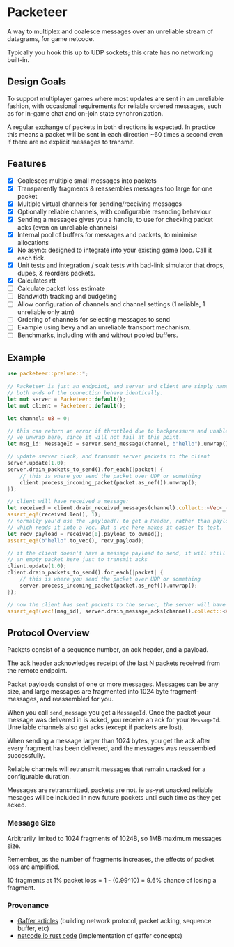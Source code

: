 # Packeteer

A way to multiplex and coalesce messages over an unreliable stream of datagrams, for game netcode.

Typically you hook this up to UDP sockets; this crate has no networking built-in.

## Design Goals

To support multiplayer games where most updates are sent in an unreliable fashion, with occasional
requirements for reliable ordered messages, such as for in-game chat and on-join state synchronization.

A regular exchange of packets in both directions is expected. In practice this means a packet will
be sent in each direction ~60 times a second even if there are no explicit messages to transmit.

## Features

- [x] Coalesces multiple small messages into packets
- [x] Transparently fragments & reassembles messages too large for one packet
- [x] Multiple virtual channels for sending/receiving messages
- [x] Optionally reliable channels, with configurable resending behaviour
- [x] Sending a messages gives you a handle, to use for checking packet acks (even on unreliable channels)
- [x] Internal pool of buffers for messages and packets, to minimise allocations
- [x] No async: designed to integrate into your existing game loop. Call it each tick.
- [x] Unit tests and integration / soak tests with bad-link simulator that drops, dupes, & reorders packets.
- [x] Calculates rtt
- [ ] Calculate packet loss estimate
- [ ] Bandwidth tracking and budgeting
- [ ] Allow configuration of channels and channel settings (1 reliable, 1 unreliable only atm)
- [ ] Ordering of channels for selecting messages to send
- [ ] Example using bevy and an unreliable transport mechanism.
- [ ] Benchmarks, including with and without pooled buffers.

## Example

```rust
use packeteer::prelude::*;

// Packeteer is just an endpoint, and server and client are simply names here.
// both ends of the connection behave identically.
let mut server = Packeteer::default();
let mut client = Packeteer::default();

let channel: u8 = 0;

// this can return an error if throttled due to backpressure and unable to send.
// we unwrap here, since it will not fail at this point.
let msg_id: MessageId = server.send_message(channel, b"hello").unwrap();

// update server clock, and transmit server packets to the client
server.update(1.0);
server.drain_packets_to_send().for_each(|packet| {
    // this is where you send the packet over UDP or something
    client.process_incoming_packet(packet.as_ref()).unwrap();
});

// client will have received a message:
let received = client.drain_received_messages(channel).collect::<Vec<_>>();
assert_eq!(received.len(), 1);
// normally you'd use the .payload() to get a Reader, rather than payload_to_owned()
// which reads it into a Vec. But a vec here makes it easier to test.
let recv_payload = received[0].payload_to_owned();
assert_eq!(b"hello".to_vec(), recv_payload);

// if the client doesn't have a message payload to send, it will still send
// an empty packet here just to transmit acks
client.update(1.0);
client.drain_packets_to_send().for_each(|packet| {
    // this is where you send the packet over UDP or something
    server.process_incoming_packet(packet.as_ref()).unwrap();
});

// now the client has sent packets to the server, the server will have received an ack
assert_eq!(vec![msg_id], server.drain_message_acks(channel).collect::<Vec<_>>());
```

## Protocol Overview

Packets consist of a sequence number, an ack header, and a payload.

The ack header acknowledges receipt of the last N packets received from the remote endpoint.

Packet payloads consist of one or more messages. Messages can be any size, and large messages are
fragmented into 1024 byte fragment-messages, and reassembled for you.

When you call `send_message` you get a `MessageId`. Once the packet your message was delivered in is
acked, you receive an ack for your `MessageId`. Unreliable channels also get acks (except if packets are lost).

When sending a message larger than 1024 bytes, you get the ack after every fragment has been delivered,
and the messages was reassembled successfully.

Reliable channels will retransmit messages that remain unacked for a configurable duration.

Messages are retransmitted, packets are not. ie as-yet unacked reliable mesages will be included in
new future packets until such time as they get acked.

### Message Size

Arbitrarily limited to 1024 fragments of 1024B, so 1MB maximum messages size.

Remember, as the number of fragments increases, the effects of packet loss are amplified.

10 fragments at 1% packet loss = 1 - (0.99^10) = 9.6% chance of losing a fragment.



### Provenance
* [Gaffer articles](https://gafferongames.com/post/reliable_ordered_messages/) (building network protocol, packet acking, sequence buffer, etc)
* [netcode.io rust code](https://github.com/jaynus/netcode.io/tree/master) (implementation of gaffer concepts)
  
